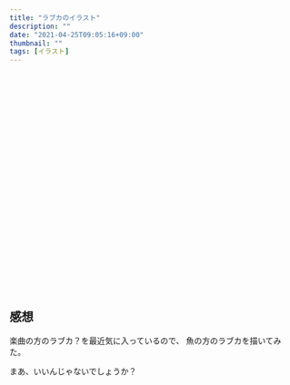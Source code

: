 ```yaml
---
title: "ラブカのイラスト"
description: ""
date: "2021-04-25T09:05:16+09:00"
thumbnail: ""
tags: [イラスト]
---
```



<div class="iframely-embed"><div class="iframely-responsive" style="padding-bottom: 52.5%; padding-top: 120px;"><a href="https://www.pixiv.net/en/artworks/89364453" data-iframely-url="//cdn.iframe.ly/api/iframe?url=https%3A%2F%2Fwww.pixiv.net%2Fartworks%2F89364453&amp;key=a821177d432254580d038725ee2ff7a1"></a></div></div><script async src="//cdn.iframe.ly/embed.js" charset="utf-8"></script>

## 感想
楽曲の方のラブカ？を最近気に入っているので、
魚の方のラブカを描いてみた。

まあ、いいんじゃないでしょうか？